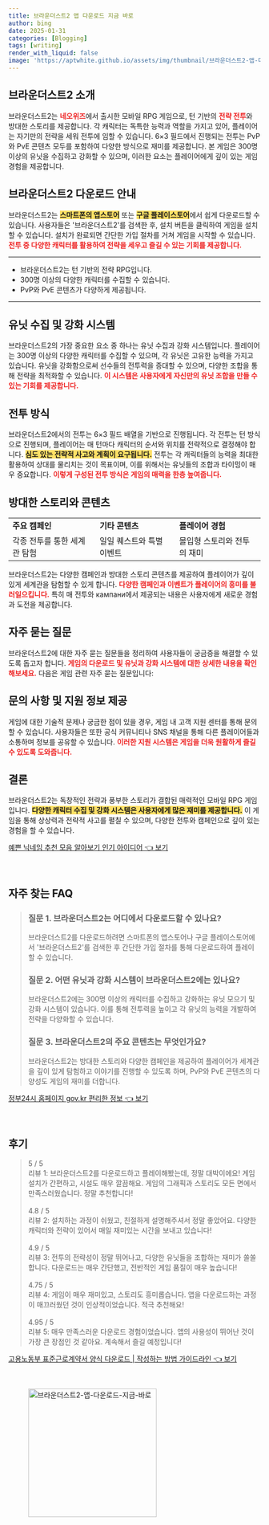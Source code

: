 ```yaml
---
title: 브라운더스트2 앱 다운로드 지금 바로
author: bing
date: 2025-01-31
categories: [Blogging]
tags: [writing]
render_with_liquid: false
image: 'https://aptwhite.github.io/assets/img/thumbnail/브라운더스트2-앱-다운로드-지금-바로.webp'
---
```



<h2 id='브라운더스트2_소개'>브라운더스트2 소개</h2>

<p>브라운더스트2는 <b><span style="color: #ee2323;">네오위즈</span></b>에서 출시한 모바일 RPG 게임으로, 턴 기반의 <b><span style="color: #ee2323;">전략 전투</span></b>와 방대한 스토리를 제공합니다. 각 캐릭터는 독특한 능력과 역할을 가지고 있어, 플레이어는 자기만의 전략을 세워 전투에 임할 수 있습니다. 6×3 필드에서 진행되는 전투는 PvP와 PvE 콘텐츠 모두를 포함하여 다양한 방식으로 재미를 제공합니다. 본 게임은 300명 이상의 유닛을 수집하고 강화할 수 있으며, 이러한 요소는 플레이어에게 깊이 있는 게임 경험을 제공합니다.</p>

<h2 id='다운로드_안내'>브라운더스트2 다운로드 안내</h2>

<p>브라운더스트2는 <b><span style="background-color: #ffe066;">스마트폰의 앱스토어</span></b> 또는 <b><span style="background-color: #ffe066;">구글 플레이스토어</span></b>에서 쉽게 다운로드할 수 있습니다. 사용자들은 '브라운더스트2'를 검색한 후, 설치 버튼을 클릭하여 게임을 설치할 수 있습니다. 설치가 완료되면 간단한 가입 절차를 거쳐 게임을 시작할 수 있습니다. <b><span style="color: #ee2323;">전투 중 다양한 캐릭터를 활용하여 전략을 세우고 즐길 수 있는 기회를 제공합니다.</span></b></p>

<hr />

<ul>
    <li>브라운더스트2는 턴 기반의 전략 RPG입니다.</li>
    <li>300명 이상의 다양한 캐릭터를 수집할 수 있습니다.</li>
    <li>PvP와 PvE 콘텐츠가 다양하게 제공됩니다.</li>
</ul>

<hr />

<h2 id='유닛_시스템'>유닛 수집 및 강화 시스템</h2>

<p>브라운더스트2의 가장 중요한 요소 중 하나는 유닛 수집과 강화 시스템입니다. 플레이어는 300명 이상의 다양한 캐릭터를 수집할 수 있으며, 각 유닛은 고유한 능력을 가지고 있습니다. 유닛을 강화함으로써 선수들의 전투력을 증대할 수 있으며, 다양한 조합을 통해 전략을 최적화할 수 있습니다. <b><span style="color: #ee2323;">이 시스템은 사용자에게 자신만의 유닛 조합을 만들 수 있는 기회를 제공합니다.</span></b></p>

<h2 id='전투_방식'>전투 방식</h2>

<p>브라운더스트2에서의 전투는 6×3 필드 배열을 기반으로 진행됩니다. 각 전투는 턴 방식으로 진행되며, 플레이어는 매 턴마다 캐릭터의 순서와 위치를 전략적으로 결정해야 합니다. <b><span style="background-color: #ffe066;">심도 있는 전략적 사고와 계획이 요구됩니다.</span></b> 전투는 각 캐릭터들의 능력을 최대한 활용하여 상대를 물리치는 것이 목표이며, 이를 위해서는 유닛들의 조합과 타이밍이 매우 중요합니다. <b><span style="color: #ee2323;">이렇게 구성된 전투 방식은 게임의 매력을 한층 높여줍니다.</span></b></p>

<h2 id='스토리_콘텐츠'>방대한 스토리와 콘텐츠</h2>

<table>
    <tr>
        <td><b>주요 캠페인</b></td>
        <td><b>기타 콘텐츠</b></td>
        <td><b>플레이어 경험</b></td>
    </tr>
    <tr>
        <td>각종 전투를 통한 세계관 탐험</td>
        <td>일일 퀘스트와 특별 이벤트</td>
        <td>몰입형 스토리와 전투의 재미</td>
    </tr>
</table>

<p>브라운더스트2는 다양한 캠페인과 방대한 스토리 콘텐츠를 제공하여 플레이어가 깊이 있게 세계관을 탐험할 수 있게 합니다. <b><span style="color: #ee2323;">다양한 캠페인과 이벤트가 플레이어의 흥미를 불러일으킵니다.</span></b> 특히 매 전투와 кампани에서 제공되는 내용은 사용자에게 새로운 경험과 도전을 제공합니다.</p>

<h2 id='자주_묻는_질문'>자주 묻는 질문</h2>

<p>브라운더스트2에 대한 자주 묻는 질문들을 정리하여 사용자들이 궁금증을 해결할 수 있도록 돕고자 합니다. <b><span style="color: #ee2323;">게임의 다운로드 및 유닛과 강화 시스템에 대한 상세한 내용을 확인해보세요.</span></b> 다음은 게임 관련 자주 묻는 질문입니다:</p>

<h2 id='문의사항_제공'>문의 사항 및 지원 정보 제공</h2>

<p>게임에 대한 기술적 문제나 궁금한 점이 있을 경우, 게임 내 고객 지원 센터를 통해 문의할 수 있습니다. 사용자들은 또한 공식 커뮤니티나 SNS 채널을 통해 다른 플레이어들과 소통하며 정보를 공유할 수 있습니다. <b><span style="color: #ee2323;">이러한 지원 시스템은 게임을 더욱 원활하게 즐길 수 있도록 도와줍니다.</span></b></p>

<h2 id='결론'>결론</h2>

<p>브라운더스트2는 독창적인 전략과 풍부한 스토리가 결합된 매력적인 모바일 RPG 게임입니다. <b><span style="background-color: #ffe066;">다양한 캐릭터 수집 및 강화 시스템은 사용자에게 많은 재미를 제공합니다.</span></b> 이 게임을 통해 상상력과 전략적 사고를 펼칠 수 있으며, 다양한 전투와 캠페인으로 깊이 있는 경험을 할 수 있습니다.</p>


<p><a class="click-button" title="예쁜 닉네임 추천 모음 알아보기 인기 아이디어" href="https://aptwhite.github.io/posts/%EC%98%88%EC%81%9C-%EB%8B%89%EB%84%A4%EC%9E%84-%EC%B6%94%EC%B2%9C-%EB%AA%A8%EC%9D%8C-%EC%95%8C%EC%95%84%EB%B3%B4%EA%B8%B0-%EC%9D%B8%EA%B8%B0-%EC%95%84%EC%9D%B4%EB%94%94%EC%96%B4/" rel="dofollow">예쁜 닉네임 추천 모음 알아보기 인기 아이디어 👈 보기</a></p><br>
<h2 id='자주_찾는_FAQ'>자주 찾는 FAQ</h2>
<div itemscope="" itemtype="https://schema.org/FAQPage"> 
<blockquote> 
<div itemscope="" itemprop="mainEntity" itemtype="https://schema.org/Question"> 
<h3 itemprop="name">질문 1. 브라운더스트2는 어디에서 다운로드할 수 있나요?</h3> 
<div itemscope="" itemprop="acceptedAnswer" itemtype="https://schema.org/Answer"> 
<span itemprop="text"> 
<p>브라운더스트2를 다운로드하려면 스마트폰의 앱스토어나 구글 플레이스토어에서 '브라운더스트2'를 검색한 후 간단한 가입 절차를 통해 다운로드하여 플레이할 수 있습니다.</p> 
</span> 
</div> 
</div> 
<div itemscope="" itemprop="mainEntity" itemtype="https://schema.org/Question"> 
<h3 itemprop="name">질문 2. 어떤 유닛과 강화 시스템이 브라운더스트2에는 있나요?</h3> 
<div itemscope="" itemprop="acceptedAnswer" itemtype="https://schema.org/Answer"> 
<span itemprop="text"> 
<p>브라운더스트2에는 300명 이상의 캐릭터를 수집하고 강화하는 유닛 모으기 및 강화 시스템이 있습니다. 이를 통해 전투력을 높이고 각 유닛의 능력을 개발하여 전략을 다양화할 수 있습니다.</p> 
</span> 
</div> 
</div> 
<div itemscope="" itemprop="mainEntity" itemtype="https://schema.org/Question"> 
<h3 itemprop="name">질문 3. 브라운더스트2의 주요 콘텐츠는 무엇인가요?</h3> 
<div itemscope="" itemprop="acceptedAnswer" itemtype="https://schema.org/Answer"> 
<span itemprop="text"> 
<p>브라운더스트2는 방대한 스토리와 다양한 캠페인을 제공하여 플레이어가 세계관을 깊이 있게 탐험하고 이야기를 진행할 수 있도록 하며, PvP와 PvE 콘텐츠의 다양성도 게임의 재미를 더합니다.</p> 
</span> 
</div> 
</div> 
</blockquote> 
</div>
<p><a class="click-button" title="정부24시 홈페이지 gov.kr 편리한 정보" href="https://aptwhite.github.io/posts/%EC%A0%95%EB%B6%8024%EC%8B%9C-%ED%99%88%ED%8E%98%EC%9D%B4%EC%A7%80-gov.kr-%ED%8E%B8%EB%A6%AC%ED%95%9C-%EC%A0%95%EB%B3%B4/" rel="dofollow">정부24시 홈페이지 gov.kr 편리한 정보 👈 보기</a></p><br>
<h2 id='후기'>후기</h2>
<div itemscope itemtype="https://schema.org/Product">
  <blockquote>
  <div itemprop="review" itemscope itemtype="https://schema.org/Review">
      <div itemprop="reviewRating" itemscope itemtype="https://schema.org/Rating"> <span itemprop="ratingValue">5</span> / <span itemprop="bestRating">5</span> </div>
      <span itemprop="reviewBody">리뷰 1: 브라운더스트2를 다운로드하고 플레이해봤는데, 정말 대박이에요! 게임 설치가 간편하고, 시설도 매우 깔끔해요. 게임의 그래픽과 스토리도 모든 면에서 만족스러웠습니다. 정말 추천합니다!</span>
  </div>
  <br>
  <div itemprop="review" itemscope itemtype="https://schema.org/Review">
      <div itemprop="reviewRating" itemscope itemtype="https://schema.org/Rating"> <span itemprop="ratingValue">4.8</span> / <span itemprop="bestRating">5</span> </div>
      <span itemprop="reviewBody">리뷰 2: 설치하는 과정이 쉬웠고, 친절하게 설명해주셔서 정말 좋았어요. 다양한 캐릭터와 전략이 있어서 매일 재미있는 시간을 보내고 있습니다!</span>
  </div>
  <br>
  <div itemprop="review" itemscope itemtype="https://schema.org/Review">
      <div itemprop="reviewRating" itemscope itemtype="https://schema.org/Rating"> <span itemprop="ratingValue">4.9</span> / <span itemprop="bestRating">5</span> </div>
      <span itemprop="reviewBody">리뷰 3: 전투의 전략성이 정말 뛰어나고, 다양한 유닛들을 조합하는 재미가 쏠쏠합니다. 다운로드는 매우 간단했고, 전반적인 게임 품질이 매우 높습니다!</span>
  </div>
  <br>
  <div itemprop="review" itemscope itemtype="https://schema.org/Review">
      <div itemprop="reviewRating" itemscope itemtype="https://schema.org/Rating"> <span itemprop="ratingValue">4.75</span> / <span itemprop="bestRating">5</span> </div>
      <span itemprop="reviewBody">리뷰 4: 게임이 매우 재미있고, 스토리도 흥미롭습니다. 앱을 다운로드하는 과정이 매끄러웠던 것이 인상적이었습니다. 적극 추천해요!</span>
  </div>
  <br>
  <div itemprop="review" itemscope itemtype="https://schema.org/Review">
      <div itemprop="reviewRating" itemscope itemtype="https://schema.org/Rating"> <span itemprop="ratingValue">4.95</span> / <span itemprop="bestRating">5</span> </div>
      <span itemprop="reviewBody">리뷰 5: 매우 만족스러운 다운로드 경험이었습니다. 앱의 사용성이 뛰어난 것이 가장 큰 장점인 것 같아요. 계속해서 즐길 예정입니다!</span>
  </div>
  </blockquote>
</div>
<p><a class="click-button" title="고용노동부 표준근로계약서 양식 다운로드 | 작성하는 방법 가이드라인" href="https://aptwhite.github.io/posts/%EA%B3%A0%EC%9A%A9%EB%85%B8%EB%8F%99%EB%B6%80-%ED%91%9C%EC%A4%80%EA%B7%BC%EB%A1%9C%EA%B3%84%EC%95%BD%EC%84%9C-%EC%96%91%EC%8B%9D-%EB%8B%A4%EC%9A%B4%EB%A1%9C%EB%93%9C-%EC%9E%91%EC%84%B1%ED%95%98%EB%8A%94-%EB%B0%A9%EB%B2%95-%EA%B0%80%EC%9D%B4%EB%93%9C%EB%9D%BC%EC%9D%B8/" rel="dofollow">고용노동부 표준근로계약서 양식 다운로드 | 작성하는 방법 가이드라인 👈 보기</a></p><br>
<figure class="image"><img src="https://aptwhite.github.io/assets/img/thumbnail/브라운더스트2-앱-다운로드-지금-바로.webp" alt="브라운더스트2-앱-다운로드-지금-바로" width="256" height="256"></figure>